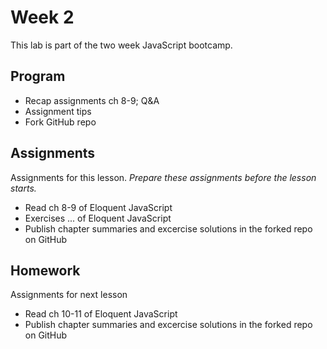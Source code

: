 <!--lint disable no-html-->

<!--lint disable no-html-->

# Week 2

This lab is part of the two week JavaScript bootcamp.

## Program

* Recap assignments ch 8-9; Q&A
* Assignment tips
* Fork GitHub repo

## Assignments

Assignments for this lesson.
_Prepare these assignments before the lesson starts._

* Read ch 8-9 of Eloquent JavaScript
* Exercises ... of Eloquent JavaScript
* Publish chapter summaries and excercise solutions in the forked repo on GitHub

## Homework

Assignments for next lesson

* Read ch 10-11 of Eloquent JavaScript
* Publish chapter summaries and excercise solutions in the forked repo on GitHub
